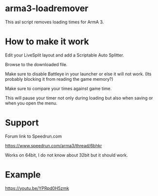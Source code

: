 # arma3-loadremover

This asl script removes loading times for ArmA 3.

# How to make it work

Edit your LiveSplit layout and add a Scriptable Auto Splitter.

Browse to the downloaded file.

Make sure to disable Battleye in your launcher or else it will not work. (Its probably blocking it from reading the game memory?)

Make sure to compare your times against game time.

This will pause your timer not only during loading but also when saving or when you open the menu.

# Support

Forum link to Speedrun.com 

https://www.speedrun.com/arma3/thread/6bhkr

Works on 64bit, I do not know about 32bit but it should work.

# Example

https://youtu.be/YPRpd0H5zmk
